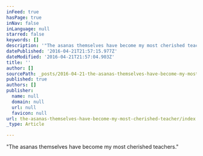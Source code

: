 ```yaml
---
inFeed: true
hasPage: true
inNav: false
inLanguage: null
starred: false
keywords: []
description: '"The asanas themselves have become my most cherished teachers."'
datePublished: '2016-04-21T21:57:15.977Z'
dateModified: '2016-04-21T21:57:04.903Z'
title: ''
author: []
sourcePath: _posts/2016-04-21-the-asanas-themselves-have-become-my-most-cherished-teacher.md
published: true
authors: []
publisher:
  name: null
  domain: null
  url: null
  favicon: null
url: the-asanas-themselves-have-become-my-most-cherished-teacher/index.html
_type: Article

---
```

"The asanas themselves have become my most cherished teachers."